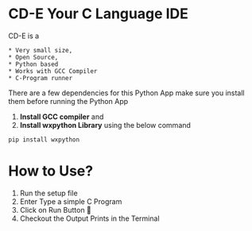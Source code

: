 # CD-E Your C Language IDE

 CD-E is a

    * Very small size, 
    * Open Source,
    * Python based 
    * Works with GCC Compiler 
    * C-Program runner


There are a few dependencies for this Python App make sure you install them before running the Python App
   1. **Install GCC compiler** and
   2. **Install wxpython Library** using the below command

```
pip install wxpython

```

# How to Use?

1. Run the setup file
2. Enter Type a simple C Program
3. Click on Run Button :rocket:
4. Checkout the Output Prints in the Terminal